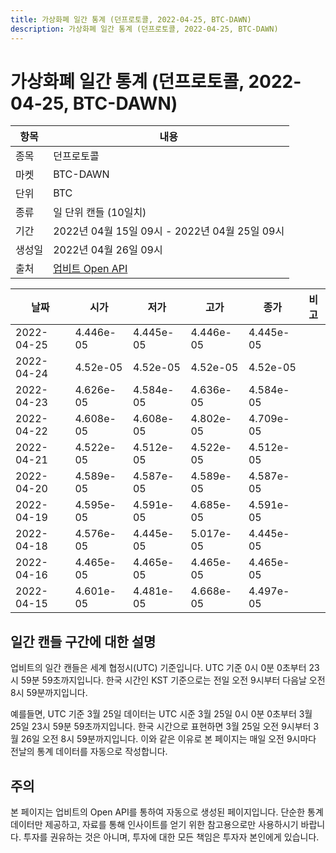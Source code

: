 ```yaml
---
title: 가상화폐 일간 통계 (던프로토콜, 2022-04-25, BTC-DAWN)
description: 가상화폐 일간 통계 (던프로토콜, 2022-04-25, BTC-DAWN)
---
```



가상화폐 일간 통계 (던프로토콜, 2022-04-25, BTC-DAWN)
===

|항목|내용|
|--|--|
|종목|던프로토콜|
|마켓|BTC-DAWN|
|단위|BTC|
|종류|일 단위 캔들 (10일치)|
|기간|2022년 04월 15일 09시 - 2022년 04월 25일 09시|
|생성일|2022년 04월 26일 09시|
|출처|[업비트 Open API](https://docs.upbit.com)|


|날짜|시가|저가|고가|종가|비고|
|--|--|--|--|--|--|
|2022-04-25|4.446e-05|4.445e-05|4.446e-05|4.445e-05|    |
|2022-04-24|4.52e-05|4.52e-05|4.52e-05|4.52e-05|    |
|2022-04-23|4.626e-05|4.584e-05|4.636e-05|4.584e-05|    |
|2022-04-22|4.608e-05|4.608e-05|4.802e-05|4.709e-05|    |
|2022-04-21|4.522e-05|4.512e-05|4.522e-05|4.512e-05|    |
|2022-04-20|4.589e-05|4.587e-05|4.589e-05|4.587e-05|    |
|2022-04-19|4.595e-05|4.591e-05|4.685e-05|4.591e-05|    |
|2022-04-18|4.576e-05|4.445e-05|5.017e-05|4.445e-05|    |
|2022-04-16|4.465e-05|4.465e-05|4.465e-05|4.465e-05|    |
|2022-04-15|4.601e-05|4.481e-05|4.668e-05|4.497e-05|    |


일간 캔들 구간에 대한 설명
---


업비트의 일간 캔들은 세계 협정시(UTC) 기준입니다. 
UTC 기준 0시 0분 0초부터 23시 59분 59초까지입니다. 
한국 시간인 KST 기준으로는 전일 오전 9시부터 다음날 오전 8시 59분까지입니다. 


예를들면, UTC 기준 3월 25일 데이터는 UTC 시준 3월 25일 0시 0분 0초부터 3월 25일 23시 59분 59초까지입니다. 
한국 시간으로 표현하면 3월 25일 오전 9시부터 3월 26일 오전 8시 59분까지입니다. 
이와 같은 이유로 본 페이지는 매일 오전 9시마다 전날의 통계 데이터를 자동으로 작성합니다. 


주의
---


본 페이지는 업비트의 Open API를 통하여 자동으로 생성된 페이지입니다. 
단순한 통계 데이터만 제공하고, 자료를 통해 인사이트를 얻기 위한 참고용으로만 사용하시기 바랍니다. 
투자를 권유하는 것은 아니며, 투자에 대한 모든 책임은 투자자 본인에게 있습니다. 
